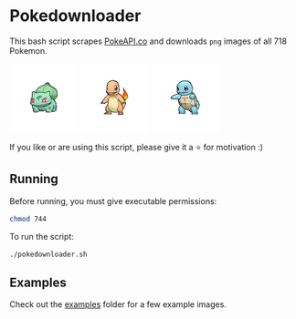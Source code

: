 # Pokedownloader

This bash script scrapes [PokeAPI.co](http://www.pokeapi.co/) and downloads `png` images of all 718 Pokemon.

![bulbasaur](examples/bulbasaur.png) ![charmander](examples/charmander.png) ![squirtle](examples/squirtle.png)

If you like or are using this script, please give it a :star: for motivation :)

## Running

Before running, you must give executable permissions:

```bash
chmod 744
```

To run the script:

```bash
./pokedownloader.sh
```

## Examples

Check out the [examples](/examples) folder for a few example images.
